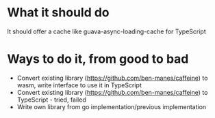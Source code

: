 # What it should do
It should offer a cache like guava-async-loading-cache for TypeScript

# Ways to do it, from good to bad
- Convert existing library (https://github.com/ben-manes/caffeine) to wasm, write interface to use it in TypeScript
- Convert existing library (https://github.com/ben-manes/caffeine) to TypeScript - tried, failed
- Write own library from go implementation/previous implementation
